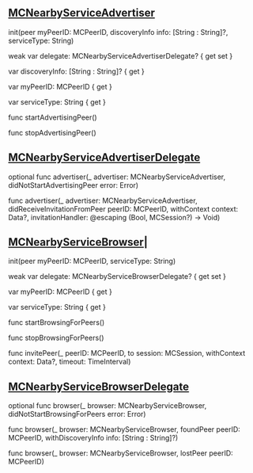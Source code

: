

## [MCNearbyServiceAdvertiser](https://developer.apple.com/documentation/multipeerconnectivity/mcnearbyserviceadvertiser)

init(peer myPeerID: MCPeerID, 
discoveryInfo info: [String : String]?, 
serviceType: String)

weak var delegate: MCNearbyServiceAdvertiserDelegate? { get set }

var discoveryInfo: [String : String]? { get }

var myPeerID: MCPeerID { get }

var serviceType: String { get }

func startAdvertisingPeer()

func stopAdvertisingPeer()



## [MCNearbyServiceAdvertiserDelegate](https://developer.apple.com/documentation/multipeerconnectivity/mcnearbyserviceadvertiserdelegate)

optional func advertiser(_ advertiser: MCNearbyServiceAdvertiser, 
didNotStartAdvertisingPeer error: Error)

func advertiser(_ advertiser: MCNearbyServiceAdvertiser, 
didReceiveInvitationFromPeer peerID: MCPeerID, 
    withContext context: Data?, 
invitationHandler: @escaping (Bool, MCSession?) -> Void)

## [MCNearbyServiceBrowser](https://developer.apple.com/documentation/multipeerconnectivity/mcnearbyservicebrowser)|

init(peer myPeerID: MCPeerID, 
serviceType: String)

weak var delegate: MCNearbyServiceBrowserDelegate? { get set }

var myPeerID: MCPeerID { get }

var serviceType: String { get }

func startBrowsingForPeers()

func stopBrowsingForPeers()

func invitePeer(_ peerID: MCPeerID, 
             to session: MCSession, 
    withContext context: Data?, 
        timeout: TimeInterval)



## [MCNearbyServiceBrowserDelegate](https://developer.apple.com/documentation/multipeerconnectivity/mcnearbyservicebrowserdelegate)


optional func browser(_ browser: MCNearbyServiceBrowser, 
didNotStartBrowsingForPeers error: Error)

func browser(_ browser: MCNearbyServiceBrowser, 
   foundPeer peerID: MCPeerID, 
withDiscoveryInfo info: [String : String]?)

func browser(_ browser: MCNearbyServiceBrowser, 
    lostPeer peerID: MCPeerID)